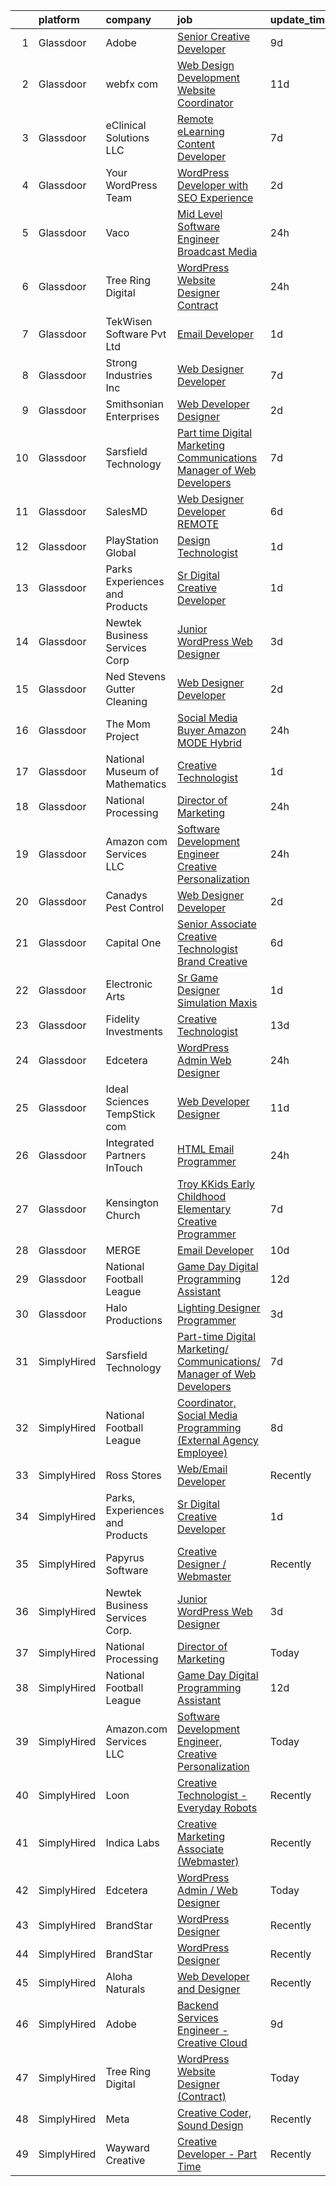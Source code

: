 

|    | platform    | company                         | job                                                                                                                                                                                                                                                                                                                                                                                                                                                                                                                                                                                                                                                                                                                                                                                                                                                                                                                                                           | update_time   | location           |
|---:|:------------|:--------------------------------|:--------------------------------------------------------------------------------------------------------------------------------------------------------------------------------------------------------------------------------------------------------------------------------------------------------------------------------------------------------------------------------------------------------------------------------------------------------------------------------------------------------------------------------------------------------------------------------------------------------------------------------------------------------------------------------------------------------------------------------------------------------------------------------------------------------------------------------------------------------------------------------------------------------------------------------------------------------------|:--------------|:-------------------|
|  1 | Glassdoor   | Adobe                           | [Senior Creative Developer](https://www.glassdoor.com/partner/jobListing.htm?pos=128&ao=1136043&s=58&guid=0000018229d9c053aba24106f1e78436&src=GD_JOB_AD&t=SR&vt=w&cs=1_a0b51369&cb=1658559513197&jobListingId=1008002527802&jrtk=3-0-1g8ktjg8nkf38801-1g8ktjg99jfn4800-4f8cd1bf38d973ef-)                                                                                                                                                                                                                                                                                                                                                                                                                                                                                                                                                                                                                                                                    | 9d            | New York, NY       |
|  2 | Glassdoor   | webfx com                       | [Web Design   Development Website Coordinator](https://www.glassdoor.com/partner/jobListing.htm?pos=101&ao=1110586&s=58&guid=0000018229d9c053aba24106f1e78436&src=GD_JOB_AD&t=SR&vt=w&ea=1&cs=1_1b596e24&cb=1658559513194&jobListingId=1007998523722&cpc=F7BD8DA794B5A532&jrtk=3-0-1g8ktjg8nkf38801-1g8ktjg99jfn4800-d4afcc7a44cf442e--6NYlbfkN0AA3uNcJ0aeXBAdVd1dUlJvZjHaUXbbC2QUFGJChoFW7xEU327m6es5SMDBLQ2TxuGrU7pGdkpQcVk2eCJ38Po730c6hktXF-ybf6DpVv_RPRPKRtOOJW6UmiqMIiQ-UNIwEWLcIXElztT4NzQdiIz5_MduUoF8dSU3QDb4m-p6sD69sVkqWs6rJ4wRvfWjrJOvnt0Cr-rGqu-YYWL7CL2jhQxvjcHAmZpgj0288X4_yXd965yVN7IsYp-RVjH-WEi6dxmtI9AwZXf_8MH0NNqFk97v_GTVwH0MVPWSQtMSwsGdJ6vu6qvcKbFlHUcR8tSxoxUR-_9xDR0GcvSiX58dnB-JC4pHhYKwwY6iOvvhnIAUVHDATgAlac4heyedOCUsWyZJ1UB4YzFXNjt8Ha82wo5U91VzMDxVa6irOlhX9m7IMWZEKogt-rObgaNre1tfkWIH8kQaZInpsw1PcfCaycH0nsulrVMnpoiniTQ36OACSizEu-OJCDxorTladFHGlS5BVJeqiGM9OkcOqNkIiQGmPVTfAmPW1Z70zA3LItNpsI7J2ob3VzZ38sXUtPw%3D)         | 11d           | Harrisburg, PA     |
|  3 | Glassdoor   | eClinical Solutions  LLC        | [Remote eLearning Content Developer](https://www.glassdoor.com/partner/jobListing.htm?pos=130&ao=1136043&s=58&guid=0000018229d9c053aba24106f1e78436&src=GD_JOB_AD&t=SR&vt=w&ea=1&cs=1_a6af49e2&cb=1658559513197&jobListingId=1008009166512&jrtk=3-0-1g8ktjg8nkf38801-1g8ktjg99jfn4800-bc78725dba043756-)                                                                                                                                                                                                                                                                                                                                                                                                                                                                                                                                                                                                                                                      | 7d            | Mansfield, MA      |
|  4 | Glassdoor   | Your WordPress Team             | [WordPress Developer with SEO Experience](https://www.glassdoor.com/partner/jobListing.htm?pos=126&ao=1136043&s=58&guid=0000018229d9c053aba24106f1e78436&src=GD_JOB_AD&t=SR&vt=w&ea=1&cs=1_0a67c23c&cb=1658559513197&jobListingId=1008016773584&jrtk=3-0-1g8ktjg8nkf38801-1g8ktjg99jfn4800-d713ad1013409eeb-)                                                                                                                                                                                                                                                                                                                                                                                                                                                                                                                                                                                                                                                 | 2d            | Remote             |
|  5 | Glassdoor   | Vaco                            | [Mid Level Software Engineer   Broadcast Media](https://www.glassdoor.com/partner/jobListing.htm?pos=111&ao=1110586&s=58&guid=0000018229d9c053aba24106f1e78436&src=GD_JOB_AD&t=SR&vt=w&ea=1&cs=1_d88a42c4&cb=1658559513196&jobListingId=1008023491914&cpc=2CAED5C921A5F994&jrtk=3-0-1g8ktjg8nkf38801-1g8ktjg99jfn4800-2c1164aedf14680d--6NYlbfkN0D_sybMACCpf9B-677oK5j6rPldVB6BlrVvFjO_o-GJZbzuF-qh4PxErFUqfUsv_6uq3yj-33fVAxdJpDEnhEj4Go-dQXG2i_nhdrozdxOLclYIRSSSNJiq9UBc2R3iAXgSLoloWxVkJR526trhTG__PWL5HPc0h23cLdACsLcDpz6wkqU4u1lorsS3YI19Q1EDnrs6sJhSJYSekn9wUAPcPB0Lq7NB-MYd3TORrnaNpdjO0sZ8le4Waq1tx47D9Pw8MMvEOsyQ0kYYLrJWovsjDNhdhpVdw2G5pWDGuNCuKVXId-oXRlsDYm2b7Oo284ruoc_2xZreX8RmkHox0njZbibMf8C9LAdBKGmZSnmm_O_90g9FgTOYquDmbbn4hmHPY7d-9jzOzB2XlEGHJo7x4ly5RidWvs5wNUUbptE9J8NN8_UyU5XxGkC_qzNx0cQdDfw7c3uDmPr3n1gjEvimmHPlkTjtgSjMCiBi1ia2E66zvxw_zOI0JGWaprh3pyH-Y1-8IUF6BoU7PJRevtNOWlHeyPw1l5cT9bqNqT3mRg%3D%3D)                          | 24h           | Raleigh, NC        |
|  6 | Glassdoor   | Tree Ring Digital               | [WordPress Website Designer  Contract ](https://www.glassdoor.com/partner/jobListing.htm?pos=114&ao=1136043&s=58&guid=0000018229d9c053aba24106f1e78436&src=GD_JOB_AD&t=SR&vt=w&ea=1&cs=1_1310236d&cb=1658559513196&jobListingId=1008023268607&jrtk=3-0-1g8ktjg8nkf38801-1g8ktjg99jfn4800-8a16198373301fda-)                                                                                                                                                                                                                                                                                                                                                                                                                                                                                                                                                                                                                                                   | 24h           | Remote             |
|  7 | Glassdoor   | TekWisen Software Pvt  Ltd      | [Email Developer](https://www.glassdoor.com/partner/jobListing.htm?pos=123&ao=1136043&s=58&guid=0000018229d9c053aba24106f1e78436&src=GD_JOB_AD&t=SR&vt=w&ea=1&cs=1_47387280&cb=1658559513197&jobListingId=1008019853083&jrtk=3-0-1g8ktjg8nkf38801-1g8ktjg99jfn4800-990f2bd91e40ba0d-)                                                                                                                                                                                                                                                                                                                                                                                                                                                                                                                                                                                                                                                                         | 1d            | Remote             |
|  8 | Glassdoor   | Strong Industries Inc           | [Web Designer Developer](https://www.glassdoor.com/partner/jobListing.htm?pos=103&ao=1110586&s=58&guid=0000018229d9c053aba24106f1e78436&src=GD_JOB_AD&t=SR&vt=w&ea=1&cs=1_8686774b&cb=1658559513194&jobListingId=1008007901691&cpc=76BDADE3D6D9A820&jrtk=3-0-1g8ktjg8nkf38801-1g8ktjg99jfn4800-4f92cc2faa6ace89--6NYlbfkN0AaAh-T7aBUNEyWZAMeJioHp9n-56TjfRd1exjU7yaUmSUR1AdsK2zYMyM_gote3a86ng6VCn9OTRgQq_1npgN3lEIkYsJV1g4yzIIkNfoHc4UJx4kgA4USL7bhSlncZJiBMvSZNphLigjGG9un9xYqaG7bYb_YkKSKPKm8cRkI9FKZOaab3Dk2NV5uVybuhUm66Rdbg4njE8RLTs13_6nUCLJ1dPnUkOYXbqR65rXAnLT5LmSzH-UNB0xkkgXXr2Fr2uc6WNsQEuTK1fp7YWxLVicrZfQia4kV2lIumeyJTr-IB4_wP_y60be5gjZKUF3x9Sui7yfkWifXikom3VGgs0CgUbB9ucPvW5VBTPwOLyGUHmyRNOjKwRKJhpktU9KSF1TvDg9uSlIDPvpsUbD20h4I0anDCG3H0TQjNyN6hX7d3blpL6QAqoSOsMHSuoXDitVImztUP6E2EWSrznos3vmBmtbFjpjPTRMGgu01_irq48Czay8xJ-MwyHpEhmQ%3D)                                                                                               | 7d            | Northumberland, PA |
|  9 | Glassdoor   | Smithsonian Enterprises         | [Web Developer Designer](https://www.glassdoor.com/partner/jobListing.htm?pos=104&ao=1110586&s=58&guid=0000018229d9c053aba24106f1e78436&src=GD_JOB_AD&t=SR&vt=w&ea=1&cs=1_9547824a&cb=1658559513194&jobListingId=1008018221265&cpc=8D52E76475A7E842&jrtk=3-0-1g8ktjg8nkf38801-1g8ktjg99jfn4800-9088859b06069048--6NYlbfkN0BzXSAMrERGB0F2gW4iiE--7Wvwcy8S9823nyblPiinI3260J4NipLFY9ILvzZ-ulR5KiUXhCvFPN3SaiVkEPyrAChMVa_D2INguFCUnBvyq1rHXqWeYnuKhBaHY2-8SfOQ3klDM_f9nDxq11VxoWRZqBWer5f1XJsP-3G7LxTwzgRQEOR41aiHWSuqVU7WWpikzF5TnhoNpW3x-UolxVq_wE1zkgg4p6Lx02gGx5z6pnWsdcNgJdFrhWcs7_IAf53opwQM7G1zcvnkMlQhgX8ckMNJB-dF0IiSetSVn0beIfuBmbowBg8Ohpr4JZL3RxyUnhn81z8-QFvPNoDc1ebxxsup5HqH-NcikeYn5mOr9ByViad57GqIbP8xFVIMzJYGhdwX6IEjx-6fpR9w7RKSzCQtZY5AeidH_B_fpD8rAgX26XJdLVpbCcAq3DQvvfNGuA4ymw2q6isiLojpen8_4nJJxqigmq2l5UV_5sEhnPdiLNJZ5px37hJgplOCSM8%3D)                                                                                               | 2d            | Washington, DC     |
| 10 | Glassdoor   | Sarsfield Technology            | [Part time Digital Marketing  Communications  Manager of Web Developers](https://www.glassdoor.com/partner/jobListing.htm?pos=110&ao=1110586&s=58&guid=0000018229d9c053aba24106f1e78436&src=GD_JOB_AD&t=SR&vt=w&ea=1&cs=1_e3a88591&cb=1658559513196&jobListingId=1008007879843&cpc=F41FEAB56D215062&jrtk=3-0-1g8ktjg8nkf38801-1g8ktjg99jfn4800-f33710e5bbf2b381--6NYlbfkN0DrN2vAHzTYW0-tITaspRABERJ4u5KIVbAeGUWsVkg9JREm3FT5BlTrJQN5oPr-4gUHnTxj0gA2jWlPAxCfrLGaoio9JeOQCH-2_NQVpWj8dpp2iyPo-v6YB7-oRcjaHz2tH1zo21q7VTfc97qOegYijR6eWbdP6m7ZxPUtZZIb07yXrpBF-nFKIAP9ba4rPxf2w3h2Szp5AgrwH1DWk1prciXCuXn40ALrKuiy03pB9Rr4nq4KW_zCf30oBnQW0vAlBxT_Eb5KrvotNxRgZJPANL7c2ma7-IKpw6wHIeEUzUtO_k1ZayqnlC30UNF2KZ_BHt4EGmeRqFENdaDyAFJ-LkIF_0orMZ9GuaoSPFitcRbwP8aGgDYNfdNSMfDOvzv_4ofVNWp_nCAbE9yZTjqH1_xkZhWdvR6pCbRjOOyeTmWoCtmgZuFWRzZzQI6dA9_x-Yj75SfM0-g-c6mhRJfZpxCBWM8g0Gssgmc-u2j3EusJvJUko2td-BL_oqHq7ZldS44mw_xfwg_79D-p6KQ6uqAXQ3qsRq80v3E02jbRAw%3D%3D) | 7d            | Remote             |
| 11 | Glassdoor   | SalesMD                         | [Web Designer Developer   REMOTE](https://www.glassdoor.com/partner/jobListing.htm?pos=124&ao=1136043&s=58&guid=0000018229d9c053aba24106f1e78436&src=GD_JOB_AD&t=SR&vt=w&ea=1&cs=1_8a299862&cb=1658559513197&jobListingId=1008009850008&jrtk=3-0-1g8ktjg8nkf38801-1g8ktjg99jfn4800-6776a33803ddb1f1-)                                                                                                                                                                                                                                                                                                                                                                                                                                                                                                                                                                                                                                                         | 6d            | Remote             |
| 12 | Glassdoor   | PlayStation Global              | [Design Technologist](https://www.glassdoor.com/partner/jobListing.htm?pos=117&ao=1136043&s=58&guid=0000018229d9c053aba24106f1e78436&src=GD_JOB_AD&t=SR&vt=w&ea=1&cs=1_57d86f6c&cb=1658559513196&jobListingId=1008020161010&jrtk=3-0-1g8ktjg8nkf38801-1g8ktjg99jfn4800-1f8aab1198bf748b-)                                                                                                                                                                                                                                                                                                                                                                                                                                                                                                                                                                                                                                                                     | 1d            | Los Angeles, CA    |
| 13 | Glassdoor   | Parks  Experiences and Products | [Sr Digital Creative Developer](https://www.glassdoor.com/partner/jobListing.htm?pos=109&ao=1110586&s=58&guid=0000018229d9c053aba24106f1e78436&src=GD_JOB_AD&t=SR&vt=w&cs=1_5e06a1fd&cb=1658559513195&jobListingId=1008020672299&cpc=B101C867B3EF2D75&jrtk=3-0-1g8ktjg8nkf38801-1g8ktjg99jfn4800-fe30fb778b49291e--6NYlbfkN0DAFTyt7pbDCC2JPO79CSdi1dIb81yjczP5qsKcZIxgiRd1qisRd4re16D_VG3-wzXTZERnuYegXi26eIrpxDceudSRgn7LYS1vntDLD9u6YRrpVHgT3QgmSPS5cDnJDmsXJYBewXV3iSlZ31VZGxQG1TlbAjWTVYNxKf643ycb28uKnrJb59vFAYMpCW8N6o4TUKOZxCDnEmhiNvu1uJjqxyB-mk_5BZGVHtn_8fZg7u4oaouwoocw-kMJFaKij8Jv7UxkRi7M4UcOxF7hhzGnVmbwRkEq4qOutTfIviBeuuo50sEaY-6d_k7IjDqQWythkFGdRtlMDkK_xFn1bAQy6hXX0Nvlf6Caayvxg8X4fXF2GPWPF7EHxP1vbwxrlRU-p_4gSfmvU8FVO_3E-k8o9bfNItahhTS2hvCU-7ekP4zdfOE4UC4nk_oTZSVZVd8%3D)                                                                                                                                                             | 1d            | Miami, FL          |
| 14 | Glassdoor   | Newtek Business Services Corp   | [Junior WordPress Web Designer](https://www.glassdoor.com/partner/jobListing.htm?pos=118&ao=1136043&s=58&guid=0000018229d9c053aba24106f1e78436&src=GD_JOB_AD&t=SR&vt=w&ea=1&cs=1_4e8c5347&cb=1658559513196&jobListingId=1008015002972&jrtk=3-0-1g8ktjg8nkf38801-1g8ktjg99jfn4800-8955ce37f6007486-)                                                                                                                                                                                                                                                                                                                                                                                                                                                                                                                                                                                                                                                           | 3d            | Remote             |
| 15 | Glassdoor   | Ned Stevens Gutter Cleaning     | [Web Designer Developer](https://www.glassdoor.com/partner/jobListing.htm?pos=129&ao=1136043&s=58&guid=0000018229d9c053aba24106f1e78436&src=GD_JOB_AD&t=SR&vt=w&ea=1&cs=1_72e51e8f&cb=1658559513197&jobListingId=1008017120877&jrtk=3-0-1g8ktjg8nkf38801-1g8ktjg99jfn4800-d5fb7e4d1dac221b-)                                                                                                                                                                                                                                                                                                                                                                                                                                                                                                                                                                                                                                                                  | 2d            | Fairfield, NJ      |
| 16 | Glassdoor   | The Mom Project                 | [Social Media Buyer  Amazon MODE  Hybrid ](https://www.glassdoor.com/partner/jobListing.htm?pos=107&ao=1110586&s=58&guid=0000018229d9c053aba24106f1e78436&src=GD_JOB_AD&t=SR&vt=w&cs=1_b72bce30&cb=1658559513194&jobListingId=1008023388455&cpc=F583A5AE0DDDFE3A&jrtk=3-0-1g8ktjg8nkf38801-1g8ktjg99jfn4800-cd5e24a8413db49e--6NYlbfkN0BDp_epf89aHDQhKpPegNJQ_ldQpEFZQsM9OcONMGxWx6pU56EKHF58QjVdAUvn2gXQoKKLQPK7gu4BWfQ5GlBuhl8wiQsckLNIYGs8V1RW1_K0Yp9XWNMSltPq1sFbj5Emygh39Oi0YTLDBfEtsRTzH0IpZ9M8eoCnPp5IS2mHZOb-6TnKZKbR6xPkwWscYgtsb1VQ3GxzZnJbU4Ku2Vqkn5tliCSCsYtg-kUy_Mi3NJWELhVKWfx953ALZsdAy97tFfFDwuf0GZX-UMV1ZIQfSBb4AjI79fRidWlxVmsvWMysZzSB_m7FgfOomkwB-Tpk96ewhWpBKbcqFd3QXVNagdXMwJGXUPyQpqyneQ-jW2fcinJduGmFmFTE3qkYpUCzloU1V7akgKt2J2jpuJQ5YQ9WvSmT9fUwLb3eM4YHExTSqC2nyODLcYRUMmlVdyAe482vtV2WX50xidLFQkR0N4gM8jhLbCCvWPFidn_XQWSXnGfNqUhMcJq3r534FiJYaG0-qURe6AsBBEtEcW0LAhrA1IxDRK3fqA8GXAEmfyl4ssjGfyHih7Okpen__-2PoZxyRnhcsw%3D%3D)    | 24h           | Los Angeles, CA    |
| 17 | Glassdoor   | National Museum of Mathematics  | [Creative Technologist](https://www.glassdoor.com/partner/jobListing.htm?pos=125&ao=1136043&s=58&guid=0000018229d9c053aba24106f1e78436&src=GD_JOB_AD&t=SR&vt=w&ea=1&cs=1_4f300aeb&cb=1658559513197&jobListingId=1008020606905&jrtk=3-0-1g8ktjg8nkf38801-1g8ktjg99jfn4800-c3aa30a987d3e6d0-)                                                                                                                                                                                                                                                                                                                                                                                                                                                                                                                                                                                                                                                                   | 1d            | New York, NY       |
| 18 | Glassdoor   | National Processing             | [Director of Marketing](https://www.glassdoor.com/partner/jobListing.htm?pos=102&ao=1110586&s=58&guid=0000018229d9c053aba24106f1e78436&src=GD_JOB_AD&t=SR&vt=w&ea=1&cs=1_69b879c8&cb=1658559513194&jobListingId=1008023535378&cpc=9952A63AB06E78AD&jrtk=3-0-1g8ktjg8nkf38801-1g8ktjg99jfn4800-18de8330c96630c0--6NYlbfkN0C7FdYqye7fR5lUV8IgWPkZ54W6iO3v9h1VSxsEbL_uy31Z5LX8bX0YmNYx2hA5h5eyNugiOdgyX6ayJodgr4GVZaGy7PKmS9hN7Vu_DXILAjuEy7DoH8D-fJvxD0mNfbTz-WSlcH2OCuD3LiQmy409QUjPxHrADcpcbmEObCxSxnxPg-m1SbqBgQCulaToi7_71y3mUltTnanyc46DNKdnSyEtQtNA3xHfmtynGMx-I_xABiy2XHs1RRVbb2eHGSBkpvJA_cGM53Zetyd0y18RWMNExdAZN5S8zRyYvbV-mF3bt7AHVMoSMe5rg_O5RP8Hz74cwpKgc_76SjupUK5rUb8QWDi0_GrF9AcpSV2jDlaQ38GXD85Q95tRMHaZp3-TCJTkeTHHI6iYNuZkBQP_oSeGat6PIM8izeWFwulWFm0LIkdj_0lH-XuSrldeGVqXfYFwPSg9Vqpp4mcPf70lAS2h-WrbjzgWdEA5UrCHxGRdKrxBLS2j5fQKSdEQIExYY8EJcio6Rw%3D%3D)                                                                                  | 24h           | Orem, UT           |
| 19 | Glassdoor   | Amazon com Services LLC         | [Software Development Engineer  Creative Personalization](https://www.glassdoor.com/partner/jobListing.htm?pos=115&ao=1136043&s=58&guid=0000018229d9c053aba24106f1e78436&src=GD_JOB_AD&t=SR&vt=w&cs=1_9b5a00a0&cb=1658559513196&jobListingId=1008023508743&jrtk=3-0-1g8ktjg8nkf38801-1g8ktjg99jfn4800-58db2169cdbec0c2-)                                                                                                                                                                                                                                                                                                                                                                                                                                                                                                                                                                                                                                      | 24h           | Remote             |
| 20 | Glassdoor   | Canadys Pest Control            | [Web Designer Developer](https://www.glassdoor.com/partner/jobListing.htm?pos=116&ao=1136043&s=58&guid=0000018229d9c053aba24106f1e78436&src=GD_JOB_AD&t=SR&vt=w&ea=1&cs=1_d4ec8528&cb=1658559513196&jobListingId=1008017083812&jrtk=3-0-1g8ktjg8nkf38801-1g8ktjg99jfn4800-bfb1181bf9d3d595-)                                                                                                                                                                                                                                                                                                                                                                                                                                                                                                                                                                                                                                                                  | 2d            | Lumber Bridge, NC  |
| 21 | Glassdoor   | Capital One                     | [Senior Associate  Creative Technologist   Brand Creative](https://www.glassdoor.com/partner/jobListing.htm?pos=120&ao=1136043&s=58&guid=0000018229d9c053aba24106f1e78436&src=GD_JOB_AD&t=SR&vt=w&cs=1_322e893f&cb=1658559513196&jobListingId=1008009788760&jrtk=3-0-1g8ktjg8nkf38801-1g8ktjg99jfn4800-bf900962065afa6b-)                                                                                                                                                                                                                                                                                                                                                                                                                                                                                                                                                                                                                                     | 6d            | Richmond, VA       |
| 22 | Glassdoor   | Electronic Arts                 | [Sr Game Designer  Simulation   Maxis](https://www.glassdoor.com/partner/jobListing.htm?pos=119&ao=1136043&s=58&guid=0000018229d9c053aba24106f1e78436&src=GD_JOB_AD&t=SR&vt=w&cs=1_442701f3&cb=1658559513196&jobListingId=1008021532949&jrtk=3-0-1g8ktjg8nkf38801-1g8ktjg99jfn4800-bc65ed21383a2d25-)                                                                                                                                                                                                                                                                                                                                                                                                                                                                                                                                                                                                                                                         | 1d            | Redwood City, CA   |
| 23 | Glassdoor   | Fidelity Investments            | [Creative Technologist](https://www.glassdoor.com/partner/jobListing.htm?pos=121&ao=1136043&s=58&guid=0000018229d9c053aba24106f1e78436&src=GD_JOB_AD&t=SR&vt=w&cs=1_9c42116f&cb=1658559513196&jobListingId=1007994185960&jrtk=3-0-1g8ktjg8nkf38801-1g8ktjg99jfn4800-6fb7f121fb734c78-)                                                                                                                                                                                                                                                                                                                                                                                                                                                                                                                                                                                                                                                                        | 13d           | Boston, MA         |
| 24 | Glassdoor   | Edcetera                        | [WordPress Admin   Web Designer](https://www.glassdoor.com/partner/jobListing.htm?pos=105&ao=1110586&s=58&guid=0000018229d9c053aba24106f1e78436&src=GD_JOB_AD&t=SR&vt=w&ea=1&cs=1_09a7a35d&cb=1658559513195&jobListingId=1008022962176&cpc=75B6770C194DCF89&jrtk=3-0-1g8ktjg8nkf38801-1g8ktjg99jfn4800-b1f4355b9ab02787--6NYlbfkN0Df-T3zSSWHMBE5PDM2m1W9MVrh_0XiTrvBajc6eYrLpoCJo0sG8fCIFWIYcK2FL7s51RaFsMrNhgvJzBIRwyUIRFJ72tid_BYDiVLblKvjPX5dnXYatGCEiGHgqv-LwdUE_16HZ7uvLhcfYBagp8ETCYzNaP4w896DducX2HhIdGpgmShamMaWHgaXWWP9Q63KVpBQg1HiQojNtiNrErTe-_8GRxArpJXXsaJfDDBEi0a0DQa2BIRYR8y6txybsQaY9UYnlGpsnbWlXetDHhWqTqR3HwtNEpiCRc6RnKcqyQtoj9zG4W2FWLf9kFBFXdEgE_q5D1K2hOYrKoibzLcNeylZOhP15yGvcQFyNEBZfizD7Ss-4NGb2z9tUgH0afIDYoY8nybdaXYUfrn4YDL9sgYagp-WmlhNviJMV3cgTkIXRJew3LyOVdIatc2OYGOXGwbKoEugLfAeyv-OuLRI0ElnLzRp9b_c-2Zita-8r1hlOkKInSnI0jlNQyPtx9s%3D)                                                                                       | 24h           | Remote             |
| 25 | Glassdoor   | Ideal Sciences  TempStick com   | [Web Developer Designer](https://www.glassdoor.com/partner/jobListing.htm?pos=108&ao=1110586&s=58&guid=0000018229d9c053aba24106f1e78436&src=GD_JOB_AD&t=SR&vt=w&ea=1&cs=1_40cc514d&cb=1658559513195&jobListingId=1007998462749&cpc=1FDE87803EF93CD3&jrtk=3-0-1g8ktjg8nkf38801-1g8ktjg99jfn4800-0992c1ed5cbee973--6NYlbfkN0AuAjYKnBHsdkcMxrD7ZJITXxV72vImVt5xOyKRJQecNHkeJhImC_lTwGJmSscZnmw9FH-33Wks3hoJY4a0tLXXnXskKjt4Znh10WXPHm5B8cBcmAVOCPCeWKj7CiENazLOnDJalrgZJSgSgSk9LLTvCZrz3tNysIxyQGRkkerCVW71vvCFXqtldrTqHdhOUgF17VgEcs8d-aK38rb15IU91RyXcgkXtLNIN3gcXs50HcImgZpcT4FTqjl98AVlOBkX9Lih08i9q287jBYfL3_hKtWJBpRTy0brG8hqWDtUJNia1css4Usj93JUDX5A9qM2-umd3b99MdGR-owTOWXKMDZEWbEFD956W5CWIRTCRCzKXbR5ZYDgBaCnWyEr9y2JQWwUHa0vFYVYxxmezdjObP0sb0CohoQtJWSdcOwWp8tcZ9xxJ8buMJ-QU0O387UXezm87DuzyBUuKgYKtQ6tNEoEXNXCTMWY-Lp1OcU-4KWb4XOUevb6rY6ovYdR7ks%3D)                                                                                               | 11d           | Bountiful, UT      |
| 26 | Glassdoor   | Integrated Partners InTouch     | [HTML Email Programmer](https://www.glassdoor.com/partner/jobListing.htm?pos=112&ao=1136043&s=58&guid=0000018229d9c053aba24106f1e78436&src=GD_JOB_AD&t=SR&vt=w&ea=1&cs=1_8bdb4cc1&cb=1658559513196&jobListingId=1008023210574&jrtk=3-0-1g8ktjg8nkf38801-1g8ktjg99jfn4800-4b4a724bd138c34b-)                                                                                                                                                                                                                                                                                                                                                                                                                                                                                                                                                                                                                                                                   | 24h           | Waltham, MA        |
| 27 | Glassdoor   | Kensington Church               | [Troy KKids Early Childhood Elementary Creative Programmer](https://www.glassdoor.com/partner/jobListing.htm?pos=113&ao=1136043&s=58&guid=0000018229d9c053aba24106f1e78436&src=GD_JOB_AD&t=SR&vt=w&cs=1_90aa046c&cb=1658559513196&jobListingId=1008009001538&jrtk=3-0-1g8ktjg8nkf38801-1g8ktjg99jfn4800-6d781f307ab240c8-)                                                                                                                                                                                                                                                                                                                                                                                                                                                                                                                                                                                                                                    | 7d            | Troy, MI           |
| 28 | Glassdoor   | MERGE                           | [Email Developer](https://www.glassdoor.com/partner/jobListing.htm?pos=127&ao=1136043&s=58&guid=0000018229d9c053aba24106f1e78436&src=GD_JOB_AD&t=SR&vt=w&cs=1_b7f04932&cb=1658559513197&jobListingId=1008000055625&jrtk=3-0-1g8ktjg8nkf38801-1g8ktjg99jfn4800-08f78359d1fa5818-)                                                                                                                                                                                                                                                                                                                                                                                                                                                                                                                                                                                                                                                                              | 10d           | Denver, CO         |
| 29 | Glassdoor   | National Football League        | [Game Day Digital Programming Assistant](https://www.glassdoor.com/partner/jobListing.htm?pos=122&ao=1136043&s=58&guid=0000018229d9c053aba24106f1e78436&src=GD_JOB_AD&t=SR&vt=w&cs=1_2373ba5d&cb=1658559513196&jobListingId=1007996531377&jrtk=3-0-1g8ktjg8nkf38801-1g8ktjg99jfn4800-c549ffadd29cb65e-)                                                                                                                                                                                                                                                                                                                                                                                                                                                                                                                                                                                                                                                       | 12d           | Inglewood, CA      |
| 30 | Glassdoor   | Halo Productions                | [Lighting Designer  Programmer](https://www.glassdoor.com/partner/jobListing.htm?pos=106&ao=1110586&s=58&guid=0000018229d9c053aba24106f1e78436&src=GD_JOB_AD&t=SR&vt=w&ea=1&cs=1_97262447&cb=1658559513195&jobListingId=1008015096984&cpc=5EFBB0462F9C6B7A&jrtk=3-0-1g8ktjg8nkf38801-1g8ktjg99jfn4800-0bcaae8eeee308c3--6NYlbfkN0BEvJRdBrHVa_YlZspkjxNvNcULpg1dVZ_4c2JuuP3YMR1Wsi_cnGdYV8EHBUGbkZmss4oE729CtO0VHdeE4jazau9PPpMmuAYR0Vxq3jqRcTncECxuQTSyBHO9X1UChQ2DMLYyUXNh0BZQLL3SdZ1bv7_Yb5fAAUWHQgasTVrzFO7wTZFXm4KMc3oxChq3ASgfQ-FqZpZPWETLUeRmRnOEPJkVea7bD1UNuWD-j9WAxuSJwVUbeWDxE1KigBgq5ru8M9vMkxtkrEQuD5Dl9kcweecT4MzHGszgrE5u3EL4Z_zTiEEnwwiD5P3TNZljPtWqbCie7TF-F5KWmVlHvuXLFRoVFf7tQZokTqafvKR7-ahCjno66IlOdqMZxI-ropITce1AO1OH3ql4xl2pig7_RgSDfNB1zc7LqQRTHxgpcdu5Hnk9OyqQcuRXkpTn6XtFft8Hb_H2xKpHJv5BrKDnX9zxRkbctnwHAD4G8EyBqGcnLZVr47OF6HvL2Qf9nBU%3D)                                                                                        | 3d            | Far Rockaway, NY   |
| 31 | SimplyHired | Sarsfield Technology            | [Part-time Digital Marketing/ Communications/ Manager of Web Developers](https://www.simplyhired.com/job/macHK6dkeEfQn7hPYSxYcVYl8ceCtRP3O8HbIY1wHx7dXf80-SWHvw?q=creative+programmer)                                                                                                                                                                                                                                                                                                                                                                                                                                                                                                                                                                                                                                                                                                                                                                        | 7d            | Remote             |
| 32 | SimplyHired | National Football League        | [Coordinator, Social Media Programming (External Agency Employee)](https://www.simplyhired.com/job/eDdXdm1BLHHi095iW4kKEJ5eyEniCELDyyN660kyk9qQs6-YZcbPJQ?q=creative+programmer)                                                                                                                                                                                                                                                                                                                                                                                                                                                                                                                                                                                                                                                                                                                                                                              | 8d            | Inglewood, CA      |
| 33 | SimplyHired | Ross Stores                     | [Web/Email Developer](https://www.simplyhired.com/job/iapHcCXyBAwSCQxFgqTzcH6pCeCWlT5U6RhkIjo60dultz2bPETatw?q=creative+programmer)                                                                                                                                                                                                                                                                                                                                                                                                                                                                                                                                                                                                                                                                                                                                                                                                                           | Recently      | Dublin, CA         |
| 34 | SimplyHired | Parks, Experiences and Products | [Sr Digital Creative Developer](https://www.simplyhired.com/job/legIE_FSzef9RLdvL5qooBMAogqjqZRQGrQe6_Du_HlPcA2CzYWRWw?q=creative+programmer)                                                                                                                                                                                                                                                                                                                                                                                                                                                                                                                                                                                                                                                                                                                                                                                                                 | 1d            | Valencia, CA       |
| 35 | SimplyHired | Papyrus Software                | [Creative Designer / Webmaster](https://www.simplyhired.com/job/epn4EeMXxxXbEsItJoBsygWYpPUXjML_NGzAIezAShrcXbzU548hFA?q=creative+programmer)                                                                                                                                                                                                                                                                                                                                                                                                                                                                                                                                                                                                                                                                                                                                                                                                                 | Recently      | Southlake, TX      |
| 36 | SimplyHired | Newtek Business Services Corp.  | [Junior WordPress Web Designer](https://www.simplyhired.com/job/WLCIzGC1pdU0egNDH8WWZo6kyMAeideWlEJtTQjp1S6_iumopBwxGw?q=creative+programmer)                                                                                                                                                                                                                                                                                                                                                                                                                                                                                                                                                                                                                                                                                                                                                                                                                 | 3d            | Remote             |
| 37 | SimplyHired | National Processing             | [Director of Marketing](https://www.simplyhired.com/job/XALg5BSn6d09BN2gMX8ylPCa52pbY6NYdavwtxg6qTRiyJYd5HsoTw?q=creative+programmer)                                                                                                                                                                                                                                                                                                                                                                                                                                                                                                                                                                                                                                                                                                                                                                                                                         | Today         | Orem, UT           |
| 38 | SimplyHired | National Football League        | [Game Day Digital Programming Assistant](https://www.simplyhired.com/job/lVdCOx76zP9qn8F_Re7PqUsPAs2nt4qsX7XsWKf3D2pdELXsiDYLFQ?q=creative+programmer)                                                                                                                                                                                                                                                                                                                                                                                                                                                                                                                                                                                                                                                                                                                                                                                                        | 12d           | Inglewood, CA      |
| 39 | SimplyHired | Amazon.com Services LLC         | [Software Development Engineer, Creative Personalization](https://www.simplyhired.com/job/73KIu5WYbpGexkoZbMZ2g6nlP5_C2fBzM4-GQKPJgoRVp_ziukPtZg?q=creative+programmer)                                                                                                                                                                                                                                                                                                                                                                                                                                                                                                                                                                                                                                                                                                                                                                                       | Today         | Remote             |
| 40 | SimplyHired | Loon                            | [Creative Technologist - Everyday Robots](https://www.simplyhired.com/job/QiN05oo48LTKtE8vwHoCyEpSqJNG7mUxdt2q1AMd0kr2JVz8j0cz8g?q=creative+programmer)                                                                                                                                                                                                                                                                                                                                                                                                                                                                                                                                                                                                                                                                                                                                                                                                       | Recently      | Mountain View, CA  |
| 41 | SimplyHired | Indica Labs                     | [Creative Marketing Associate (Webmaster)](https://www.simplyhired.com/job/CiOYg9ZwXWnfAfWFYgpeXNQ65sUJYFSHCYI9aKhasdAuHPtez9K0_g?q=creative+programmer)                                                                                                                                                                                                                                                                                                                                                                                                                                                                                                                                                                                                                                                                                                                                                                                                      | Recently      | Albuquerque, NM    |
| 42 | SimplyHired | Edcetera                        | [WordPress Admin / Web Designer](https://www.simplyhired.com/job/5B4jtune2RePofo-FtUyNWUiK2VOyL_mQzmolfiKj7mbufuY6RjsPw?q=creative+programmer)                                                                                                                                                                                                                                                                                                                                                                                                                                                                                                                                                                                                                                                                                                                                                                                                                | Today         | Remote             |
| 43 | SimplyHired | BrandStar                       | [WordPress Designer](https://www.simplyhired.com/job/PsoHNt5YwpqOBCtFdrMyOSlJ22AIM2MjasCAdzMjAEdlpIZQy8spOw?q=creative+programmer)                                                                                                                                                                                                                                                                                                                                                                                                                                                                                                                                                                                                                                                                                                                                                                                                                            | Recently      | Remote             |
| 44 | SimplyHired | BrandStar                       | [WordPress Designer](https://www.simplyhired.com/job/PsoHNt5YwpqOBCtFdrMyOSlJ22AIM2MjasCAdzMjAEdlpIZQy8spOw?q=creative+programmer)                                                                                                                                                                                                                                                                                                                                                                                                                                                                                                                                                                                                                                                                                                                                                                                                                            | Recently      | Remote             |
| 45 | SimplyHired | Aloha Naturals                  | [Web Developer and Designer](https://www.simplyhired.com/job/jVnFGFTfQEJrY9YznN07zixwHhWIO53amrdtc-gMIEFNd3kIfSnHjQ?q=creative+programmer)                                                                                                                                                                                                                                                                                                                                                                                                                                                                                                                                                                                                                                                                                                                                                                                                                    | Recently      | Redding, CA        |
| 46 | SimplyHired | Adobe                           | [Backend Services Engineer - Creative Cloud](https://www.simplyhired.com/job/e1yju9o6oKfYmaLOctRv96KERI5UJamMxVUcYFAr4jT7WXo2xdqNgA?q=creative+programmer)                                                                                                                                                                                                                                                                                                                                                                                                                                                                                                                                                                                                                                                                                                                                                                                                    | 9d            | San Jose, CA       |
| 47 | SimplyHired | Tree Ring Digital               | [WordPress Website Designer (Contract)](https://www.simplyhired.com/job/8sYd8PIo3_GiYTwQJ4jKUdJ3MM0MUAU6rxyjjXT2DdEfBrMEZL_2Pw?q=creative+programmer)                                                                                                                                                                                                                                                                                                                                                                                                                                                                                                                                                                                                                                                                                                                                                                                                         | Today         | Remote             |
| 48 | SimplyHired | Meta                            | [Creative Coder, Sound Design](https://www.simplyhired.com/job/n2_aAa79zz0NtsdWJigL3Knz716MJWRolWS8tBw6yovOF3e-t9vjmg?q=creative+programmer)                                                                                                                                                                                                                                                                                                                                                                                                                                                                                                                                                                                                                                                                                                                                                                                                                  | Recently      | Remote             |
| 49 | SimplyHired | Wayward Creative                | [Creative Developer - Part Time](https://www.simplyhired.com/job/q3vrO9Z4pUIh14VjHVVllHF_ysh9GzkcpvNoMHlALIW8clhPPytz-Q?q=creative+programmer)                                                                                                                                                                                                                                                                                                                                                                                                                                                                                                                                                                                                                                                                                                                                                                                                                | Recently      | Remote             |